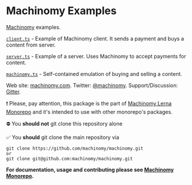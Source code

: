 # Machinomy Examples

[Machinomy](https://github.com/machinomy/machinomy/tree/master/packages/machinomy) examples.

[`client.ts`](./src/client.ts) - Example of Machinomy client. It sends a payment and buys a content from server.

[`server.ts`](./src/server.ts) - Example of a server. Uses Machinomy to accept payments for content.

[`machinomy.ts`](./src/machinomy.ts) - Self-contained emulation of buying and selling a content.

Web site: [machinomy.com](http://machinomy.com).
Twitter: [@machinomy](http://twitter.com/machinomy).
Support/Discussion: [Gitter](https://gitter.im/machinomy/machinomy).

:exclamation:
Please, pay attention, this package is the part of [Machinomy Lerna Monorepo](https://github.com/machinomy/machinomy) and it's intended to use with other monorepo's packages. 

:no_entry: You **should not** git clone this repository alone

:white_check_mark: You **should** git clone the main repository via
```
git clone https://github.com/machinomy/machinomy.git
or 
git clone git@github.com:machinomy/machinomy.git
```

**For documentation, usage and contributing please see [Machinomy Monorepo](https://github.com/machinomy/machinomy).**
